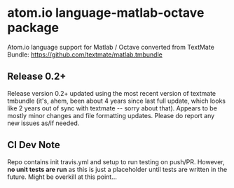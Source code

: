 # atom.io language-matlab-octave package

Atom.io language support for Matlab / Octave converted from TextMate Bundle:
https://github.com/textmate/matlab.tmbundle

## Release 0.2+
Release version 0.2+ updated using the most recent version of textmate tmbundle (it's, ahem, been about 4 years since last full update, which looks like 2 years out of sync with textmate -- sorry about that). Appears to be mostly minor changes and file formatting updates. Please do report any new issues as/if needed.

## CI Dev Note
Repo contains init travis.yml and setup to run testing on push/PR. However, **no unit tests are run** as this is just a placeholder until tests are written in the future. Might be overkill at this point...

